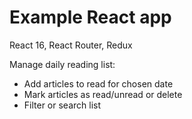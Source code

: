 # Example React app

React 16, React Router, Redux

Manage daily reading list:
* Add articles to read for chosen date
* Mark articles as read/unread or delete
* Filter or search list
